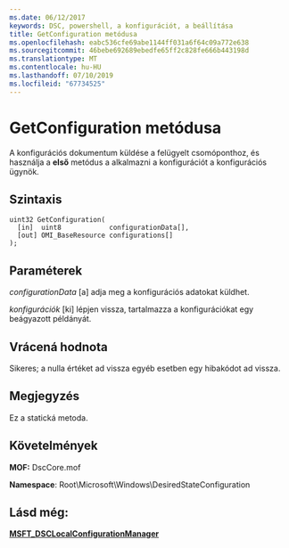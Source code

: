 ```yaml
---
ms.date: 06/12/2017
keywords: DSC, powershell, a konfigurációt, a beállítása
title: GetConfiguration metódusa
ms.openlocfilehash: eabc536cfe69abe1144ff031a6f64c09a772e638
ms.sourcegitcommit: 46bebe692689ebedfe65ff2c828fe666b443198d
ms.translationtype: MT
ms.contentlocale: hu-HU
ms.lasthandoff: 07/10/2019
ms.locfileid: "67734525"
---
```

# <a name="getconfiguration-method"></a>GetConfiguration metódusa

A konfigurációs dokumentum küldése a felügyelt csomóponthoz, és használja a **első** metódus a alkalmazni a konfigurációt a konfigurációs ügynök.

## <a name="syntax"></a>Szintaxis

```mof
uint32 GetConfiguration(
  [in]  uint8            configurationData[],
  [out] OMI_BaseResource configurations[]
);
```

## <a name="parameters"></a>Paraméterek

*configurationData* \[a\] adja meg a konfigurációs adatokat küldhet.

*konfigurációk* \[ki\] lépjen vissza, tartalmazza a konfigurációkat egy beágyazott példányát.

## <a name="return-value"></a>Vrácená hodnota

Sikeres; a nulla értéket ad vissza egyéb esetben egy hibakódot ad vissza.

## <a name="remarks"></a>Megjegyzés

Ez a statická metoda.

## <a name="requirements"></a>Követelmények

**MOF:** DscCore.mof

**Namespace**: Root\Microsoft\Windows\DesiredStateConfiguration

## <a name="see-also"></a>Lásd még:

[**MSFT_DSCLocalConfigurationManager**](msft-dsclocalconfigurationmanager.md)
